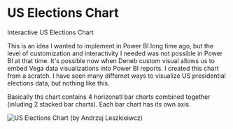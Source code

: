 # US Elections Chart

Interactive US Elections Chart

This is an idea I wanted to implement in Power BI long time ago, but the level of customization and interactivity I needed was not possible in Power BI at that time. It's possible now when Deneb custom visual allows us to embed Vega data visualizations into Power BI reports. I created this chart from a scratch. I have seen many differnet ways to visualize US presidential elections data, but nothing like this.

Basically ths chart contains 4 horizonatl bar charts combined together (inluding 2 stacked bar charts). Each bar chart has its own axis.


![US Elections Chart (by Andrzej Leszkieiwcz)](https://github.com/avatorl/Deneb-Vega/assets/59934292/5b4c97a7-90a8-491d-85cf-5dc449a8b752)
